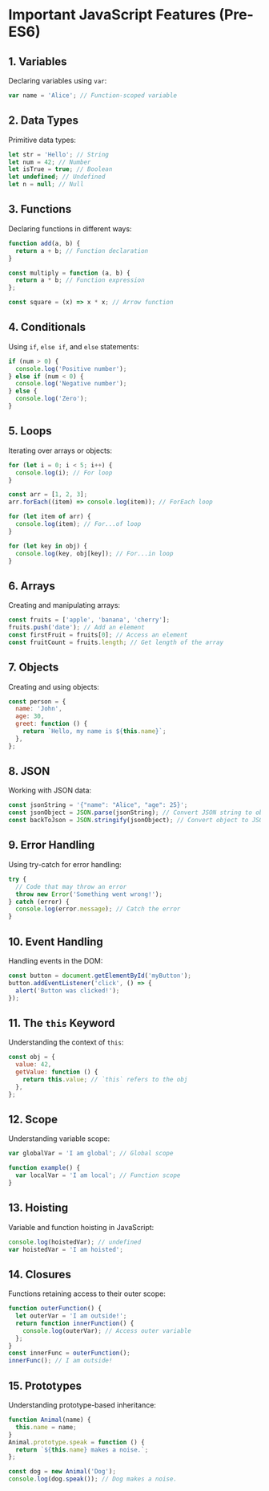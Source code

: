 # Important JavaScript Features (Pre-ES6)

## 1. Variables

Declaring variables using `var`:

```js
var name = 'Alice'; // Function-scoped variable
```

## 2. Data Types

Primitive data types:

```js
let str = 'Hello'; // String
let num = 42; // Number
let isTrue = true; // Boolean
let undefined; // Undefined
let n = null; // Null
```

## 3. Functions

Declaring functions in different ways:

```js
function add(a, b) {
  return a + b; // Function declaration
}

const multiply = function (a, b) {
  return a * b; // Function expression
};

const square = (x) => x * x; // Arrow function
```

## 4. Conditionals

Using `if`, `else if`, and `else` statements:

```js
if (num > 0) {
  console.log('Positive number');
} else if (num < 0) {
  console.log('Negative number');
} else {
  console.log('Zero');
}
```

## 5. Loops

Iterating over arrays or objects:

```js
for (let i = 0; i < 5; i++) {
  console.log(i); // For loop
}

const arr = [1, 2, 3];
arr.forEach((item) => console.log(item)); // ForEach loop

for (let item of arr) {
  console.log(item); // For...of loop
}

for (let key in obj) {
  console.log(key, obj[key]); // For...in loop
}
```

## 6. Arrays

Creating and manipulating arrays:

```js
const fruits = ['apple', 'banana', 'cherry'];
fruits.push('date'); // Add an element
const firstFruit = fruits[0]; // Access an element
const fruitCount = fruits.length; // Get length of the array
```

## 7. Objects

Creating and using objects:

```js
const person = {
  name: 'John',
  age: 30,
  greet: function () {
    return `Hello, my name is ${this.name}`;
  },
};
```

## 8. JSON

Working with JSON data:

```js
const jsonString = '{"name": "Alice", "age": 25}';
const jsonObject = JSON.parse(jsonString); // Convert JSON string to object
const backToJson = JSON.stringify(jsonObject); // Convert object to JSON string
```

## 9. Error Handling

Using try-catch for error handling:

```js
try {
  // Code that may throw an error
  throw new Error('Something went wrong!');
} catch (error) {
  console.log(error.message); // Catch the error
}
```

## 10. Event Handling

Handling events in the DOM:

```js
const button = document.getElementById('myButton');
button.addEventListener('click', () => {
  alert('Button was clicked!');
});
```

## 11. The `this` Keyword

Understanding the context of `this`:

```js
const obj = {
  value: 42,
  getValue: function () {
    return this.value; // `this` refers to the obj
  },
};
```

## 12. Scope

Understanding variable scope:

```js
var globalVar = 'I am global'; // Global scope

function example() {
  var localVar = 'I am local'; // Function scope
}
```

## 13. Hoisting

Variable and function hoisting in JavaScript:

```js
console.log(hoistedVar); // undefined
var hoistedVar = 'I am hoisted';
```

## 14. Closures

Functions retaining access to their outer scope:

```js
function outerFunction() {
  let outerVar = 'I am outside!';
  return function innerFunction() {
    console.log(outerVar); // Access outer variable
  };
}
const innerFunc = outerFunction();
innerFunc(); // I am outside!
```

## 15. Prototypes

Understanding prototype-based inheritance:

```js
function Animal(name) {
  this.name = name;
}
Animal.prototype.speak = function () {
  return `${this.name} makes a noise.`;
};

const dog = new Animal('Dog');
console.log(dog.speak()); // Dog makes a noise.
```
